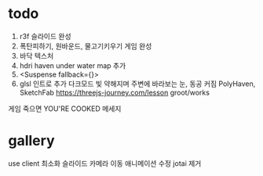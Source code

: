 # todo

1. r3f 슬라이드 완성
2. 폭탄피하기, 원바운드, 물고기키우기 게임 완성
3. 바닥 텍스처
4. hdri haven under water map 추가
5. <Suspense fallback={<Loader />}>
6. glsl 인트로 추가 다크모드 빛 약해지며 주변에 바라보는 눈, 동공 커짐
   PolyHaven, SketchFab
   https://threejs-journey.com/lesson
   groot/works

게임 죽으면 YOU'RE COOKED 메세지

# gallery

use client 최소화
슬라이드 카메라 이동 애니메이션 수정
jotai 제거
